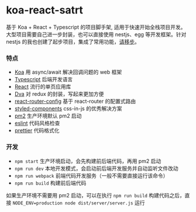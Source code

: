 # koa-react-satrt

基于 Koa + React + Typescript 的项目脚手架, 适用于快速开始全栈项目开发。
大型项目需要自己进一步封装，也可以直接使用 nestjs、egg 等开发框架。针对 nestjs 的我也创建了起步项目，集成了常用功能，[请移步](https://github.com/Houserqu/nestjs-start)。

### 特点

- [Koa](https://koa.bootcss.com/) 用 async/await 解决回调问题的 web 框架
- [Typescript](https://www.tslang.cn/) 后端开发语言
- [React](https://zh-hans.reactjs.org/) 流行的单页应用库
- [Dva](https://dvajs.com/guide/) 对 redux 的封装，写起来更加方便
- [react-router-config](https://github.com/ReactTraining/react-router/tree/master/packages/react-router-config) 基于 react-router 的配置式路由
- [styled-components](https://styled-components.com/) css-in-js 的优秀解决方案
- [pm2](https://pm2.keymetrics.io/) 生产环境默认 pm2 启动
- [eslint](https://cn.eslint.org/) 代码风格检查
- [prettier](https://prettier.io/) 代码格式化

### 开发

- `npm start` 生产环境启动，会先构建前后端代码，再用 pm2 启动
- `npm run dev` 本地开发模式，会启动前后端开发服务并自动监听文件改动
- `npm run webpack` 前端代码开发服务（一般不需要直接运行该命令）
- `npm run build` 构建前后端代码

如果生产环境不需要用 pm2 启动，可以在执行 `npm run build` 构建代码之后，直接 `NODE_ENV=production node dist/server/server.js` 运行
